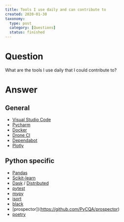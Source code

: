 ```yaml
---
title: Tools I use daily and can contribute to
created: 2020-01-30
taxonomy:
  type: post
  category: [Questions]
  status: finished
---
```


# Question
What are the tools I use daily that I could contribute to?

# Answer
## General
* [Visual Studio Code](https://github.com/microsoft/vscode)
* [Pycharm](https://github.com/JetBrains/intellij-community)
* [Docker](https://github.com/moby/moby)
* [Drone CI](https://github.com/drone/drone)
* [Dependabot](https://github.com/dependabot/dependabot-core)
* [Plotly](https://github.com/plotly/plotly.js)

## Python specific
* [Pandas](https://github.com/pandas-dev/pandas)
* [Scikit-learn](https://github.com/scikit-learn/scikit-learn)
* [Dask](https://github.com/dask/dask) / [Distributed](https://github.com/dask/distributed)
* [pytest](https://github.com/pytest-dev/pytest)
* [mypy](https://github.com/python/mypy)
* [isort](https://github.com/timothycrosley/isort)
* [black](https://github.com/psf/black)
* [prospector])(https://github.com/PyCQA/prospector)
* [poetry](https://github.com/python-poetry/poetry)
